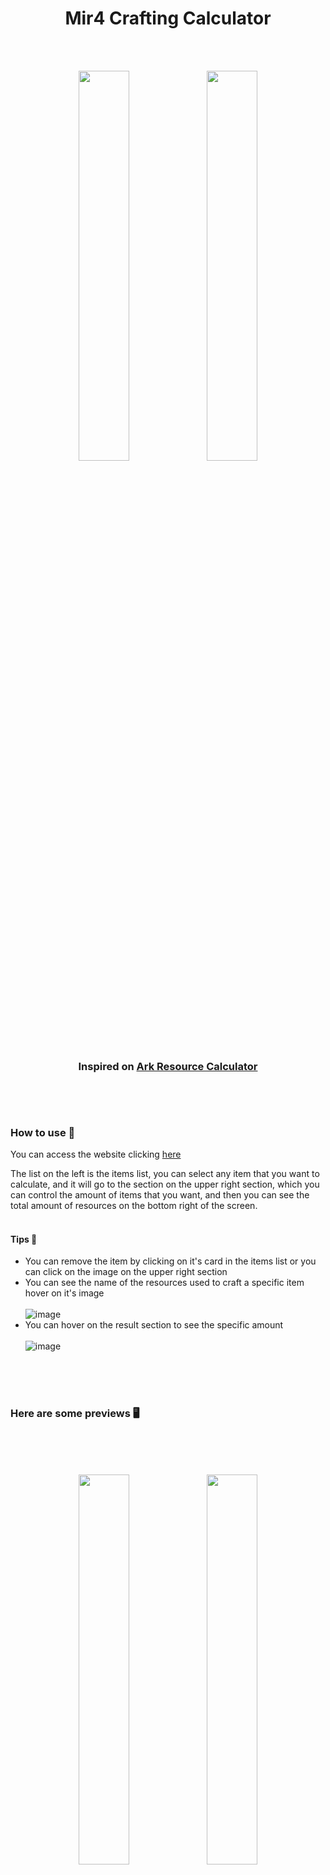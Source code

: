 <h1 align="center">Mir4 Crafting Calculator</h1>

<br/><br/>

<p align="center">
  <img width="40%" src="https://user-images.githubusercontent.com/96752883/158870339-b40982e5-97ba-43ec-a9d5-7dc84957d759.png#gh-dark-mode-only">
  <img width="40%" src="https://user-images.githubusercontent.com/96752883/158870345-348c8465-4ad5-4648-b70a-632f3e25a71a.png#gh-light-mode-only">
</p>
<h3 align="center">Inspired on <a href="https://www.arkresourcecalculator.com/">Ark Resource Calculator</a><h3>
  
<br/><br/>

  
### How to use 🔗
  
  You can access the website clicking <a href="https://mir4cc.netlify.app/">here</a>
  
  The list on the left is the items list, you can select any item that you want to calculate, and it will go to the section on the upper right section, which you can control the amount of items that you want, and then you can see the total amount of resources on the bottom right of the screen.
  <br/><br/>
  #### Tips 🧠
  - You can remove the item by clicking on it's card in the items list or you can click on the image on the upper right section
  - You can see the name of the resources used to craft a specific item hover on it's image <br/><br/>
  ![image](https://user-images.githubusercontent.com/96752883/158874007-e5fa2419-cd8f-4d4d-984d-8624175b9f36.png)
  - You can hover on the result section to see the specific amount <br/><br/>
  ![image](https://user-images.githubusercontent.com/96752883/158874447-713ef885-535a-4c12-94c4-aade866fb2ea.png)
  
<br/><br/><br/>

  
### Here are some previews 🖥️
  <br/><br/><br/>
  <p align="center">
    <img width="40%" src="https://i.imgur.com/kFUrjL9.png">
    <img width="40%" src="https://i.imgur.com/uUD0vMH.png">
    <br/><br/>
    <img width="80%" src="https://i.imgur.com/39rweQj.png">
    <br/><br/>
    <img width="40%" src="https://i.imgur.com/c8044SE.png">
    <img width="40%" src="https://i.imgur.com/ab4ywBl.png">
  </p>
  
<br/><br/>
  
### Updates 🎉
  
  ### V1.2 - (03/21/22) 
  - New Feature: Inventory (You can select your item and it will subtract from the result)
  - Fixed position & New Inventory GUI design (It's no more above the filters)
  - Fixed result items hover amount (items weren't displaying the remaining ammount correctly)
  
  #### V1.1 - (03/20/22)
  - Item frames on recipe result now have a custom background for their rarity
  - New category filter (You can use multiple filters now)
  - Responsiviness design fixes
  - New colapse animation for hide items list
  - New items added (Weapons Primary & Secondary)
  - New hover animation on items from list (You can see the full name on hover)
  
  #### V1.0 - Launch
  
  There are a lot to be fixed and added, but the user already can calculate medicine items, search by name, filter by category, set the amount of multiple items and see the total resources cost


<br/><br/>

### Goals 🏆
  - Add all remaining items
  - Fancier list item collapse
  - Inventory option to the user choose their items
  - More calculator tools such as lvl up, upgrade and etc...

  
<br/><br/>


<p align="center">
  <img width="30%" src="https://user-images.githubusercontent.com/96752883/158870016-66ce131c-d517-4aac-bad0-ca522fd3733c.png">
</p>
<h3 align="center">Developed by <a href="https://htportfolio.vercel.app/">Henrique Torres</a><h3>
